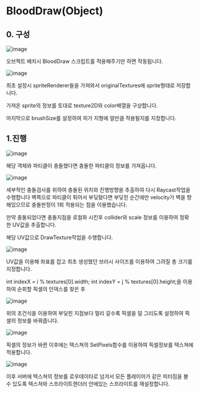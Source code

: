 # BloodDraw(Object)

## 0. 구성

![image](https://github.com/KimDaeMins/Portfolio/assets/68540137/a4c22ff8-c36b-454c-bec9-b72865c0d021)

오브젝트 배치시 BloodDraw 스크립트를 적용해주기만 하면 작동됩니다.

![image](https://github.com/KimDaeMins/Portfolio/assets/68540137/3dff056f-5a37-42b7-b4f9-12fc17fd3376)

최초 설정시 spriteRenderer들을 가져와서 originalTextures에 sprite형태로 저장합니다.

가져온 sprite의 정보를 토대로 texture2D와 color배열을 구상합니다.

마지막으로 brushSize를 설정하여 피가 지형에 얼만큼 적용될지를 지정합니다.

## 1.진행

![image](https://github.com/KimDaeMins/Portfolio/assets/68540137/d8fdf4f6-8b88-4186-98cf-71d893351fc7)

해당 객체와 파티클이 충돌했다면 충돌한 파티클의 정보를 가져옵니다.

![image](https://github.com/KimDaeMins/Portfolio/assets/68540137/f68c4e2f-9938-4f57-80a8-5f6b3b00685c)

세부적인 충돌검사를 위하여 충돌된 위치와 진행방향을 추출하여 다시 Raycast작업을 수행합니다 벽쪽으로 파티클이 튀어서 부딪혔다면 부딪힌 순간에만 velocity가 벽을 향해있으므로 충돌판정이 1회 적용되는 점을 이용했습니다.

만약 충돌되었다면 충돌지점을 로컬화 시킨후 collider와 scale 정보를 이용하여 정확한 UV값을 추출합니다.

해당 UV값으로 DrawTexture작업을 수행합니다.

![image](https://github.com/KimDaeMins/Portfolio/assets/68540137/44cba816-2cb7-4e99-b691-08d8f57b967b)

UV값을 이용해 좌표를 잡고 최초 생성했던 브러시 사이즈를 이용하여 그려질 총 크기를 지정합니다.

int indexX = i % textures[0].width; int indexY = j % textures[0].height;을 이용하여 순회할 픽셀의 인덱스를 찾은 후 

![image](https://github.com/KimDaeMins/Portfolio/assets/68540137/a429a43f-f499-49ff-9508-bb934b6b83ab)

위의 조건식을 이용하여 부딫힌 지점보다 멀리 갈수록 픽셀을 덜 그리도록 설정하여 픽셀의 정보를 바꿔줍니다.

![image](https://github.com/KimDaeMins/Portfolio/assets/68540137/8ad22441-c8d9-478b-9efc-72a0ad7278f7)

픽셀의 정보가 바뀐 이후에는 텍스쳐의 SetPixels함수를 이용하여 픽셀정보를 텍스쳐에 적용합니다.

![image](https://github.com/KimDaeMins/Portfolio/assets/68540137/24e15f7c-60dd-42c5-90dc-963958a2587b)

이후 서버에 텍스쳐의 정보를 로우데이타로 넘겨서 모든 플레이어가 같은 피터짐을 볼 수 있도록 텍스쳐와 스프라이트랜더러 안에있는 스프라이트를 재설정합니다.

